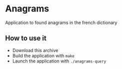 # Anagrams

Application to found anagrams in the french dictionary

## How to use it
- Download this archive
- Build the application with `make`
- Launch the application with `./anagrams-query`
